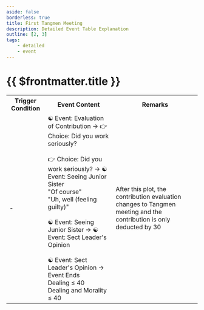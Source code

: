 ```yaml
---
aside: false
borderless: true
title: First Tangmen Meeting
description: Detailed Event Table Explanation
outline: [2, 3]
tags:
    - detailed
    - event
---
```


# {{ $frontmatter.title }}

<Table class="timeline-table">
    <tr class="timeline-header">
        <th>Trigger Condition</th>
        <th>Event Content</th>
        <th>Remarks</th>
    </tr>
	<tr>
		<td>-</td>
		<td>
			<span title="Contribution -30">☯ Event: Evaluation of Contribution → 👉 Choice: Did you work seriously?</span> <br>
			<br>
			👉 Choice: Did you work seriously? → ☯ Event: Seeing Junior Sister<br>
			<span title="When contribution <50, -1 Morality, -1 Dealing, +1 Temperament, +1 Verbal Ability">"Of course" </span> <br>
			<span title="+5 Affection, +1 Tang Zhongling, +1 Tang Sheng">"Uh, well (feeling guilty)" </span> <br>
			<br>
			<span title="+15 Affection">☯ Event: Seeing Junior Sister → ☯ Event: Sect Leader's Opinion</span> <br>
			<br>
			☯ Event: Sect Leader's Opinion → Event Ends<br>
			<span title="+1 Tang Zhongling">Dealing ≤ 40 </span> <br>
			<span title="-1 Dealing, +1 Tang Zhongling">Dealing and Morality ≤ 40 </span> <br>
		</td>
		<td>
			After this plot, the contribution evaluation changes to Tangmen meeting and the contribution is only deducted by 30<br>
		</td>
	</tr>
</table>